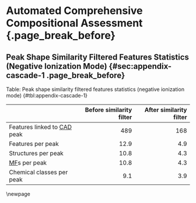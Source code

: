 # Automated Comprehensive Compositional Assessment {.page_break_before}

## Peak Shape Similarity Filtered Features Statistics (Negative Ionization Mode) {#sec:appendix-cascade-1 .page_break_before}

Table: Peak shape similarity filtered features statistics (negative ionization mode) {#tbl:appendix-cascade-1}

|                                 |   Before similarity filter  |   After similarity filter   |
|:------------------------------- | ---------------------------:| ---------------------------:|
| Features linked to [CAD](#cad) peak  | 489                    | 168                         |
| Features per peak               | 12.9                        | 4.9                         | 
| Structures per peak             | 10.8                        | 4.3                         | 
| [MF](#mf)s per peak             | 10.8                        | 4.3                         | 
| Chemical classes per peak       | 9.1                         | 3.9                         | 

\newpage